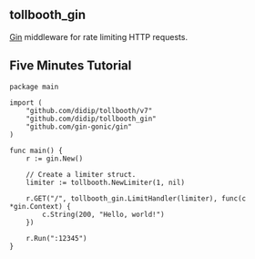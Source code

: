 ## tollbooth_gin

[Gin](https://github.com/gin-gonic) middleware for rate limiting HTTP requests.

## Five Minutes Tutorial

```
package main

import (
    "github.com/didip/tollbooth/v7"
    "github.com/didip/tollbooth_gin"
    "github.com/gin-gonic/gin"
)

func main() {
    r := gin.New()

    // Create a limiter struct.
    limiter := tollbooth.NewLimiter(1, nil)

    r.GET("/", tollbooth_gin.LimitHandler(limiter), func(c *gin.Context) {
        c.String(200, "Hello, world!")
    })

    r.Run(":12345")
}
```
